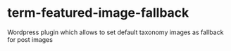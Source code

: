 # term-featured-image-fallback
Wordpress plugin which allows to set default taxonomy images as fallback for post images 
